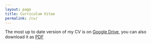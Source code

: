 ```yaml
---
layout: page
title: Curriculum Vitae
permalink: /cv/
---
```

The most up to date version of my CV is on [Google
Drive](https://docs.google.com/document/d/e/2PACX-1vQb-WJNdb9W8qHK3qVdFVz26M30-zY4yB0elNz_v5GLgOlRxyXvGPGVFD58ZKjkRY5zyfCsrWtTo2Ng/pub),
you can also download it as
[PDF](https://drive.google.com/file/d/1yqqw68YlZp5OuxvpwPoMeEMKH7Ml0khU/view)
